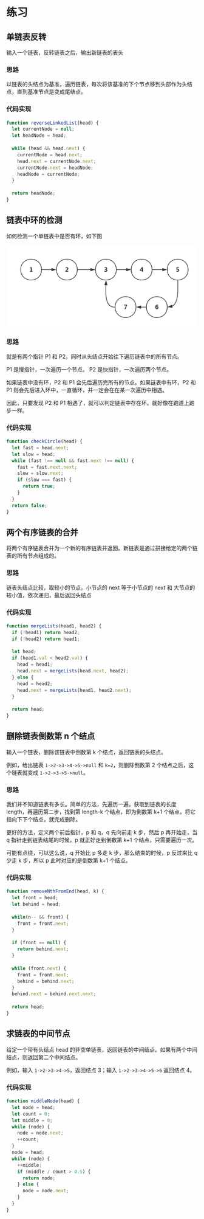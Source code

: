 # 练习

## 单链表反转

输入一个链表，反转链表之后，输出新链表的表头

### 思路

以链表的头结点为基准，遍历链表，每次将该基准的下个节点移到头部作为头结点，直到基准节点是变成尾结点。

### 代码实现

```js
function reverseLinkedList(head) {
  let currentNode = null;
  let headNode = head;

  while (head && head.next) {
    currentNode = head.next;
    head.next = currentNode.next;
    currentNode.next = headNode;
    headNode = currentNode;
  }

  return headNode;
}
```

## 链表中环的检测

如何检测一个单链表中是否有环，如下图

![cycleDetection](../../.vuepress/public/images/dataStructure-linked-cycleDetection.png)

### 思路

就是有两个指针 P1 和 P2，同时从头结点开始往下遍历链表中的所有节点。

P1 是慢指针，一次遍历一个节点。
P2 是快指针，一次遍历两个节点。

如果链表中没有环，P2 和 P1 会先后遍历完所有的节点。如果链表中有环，P2 和 P1 则会先后进入环中，一直循环，并一定会在在某一次遍历中相遇。

因此，只要发现 P2 和 P1 相遇了，就可以判定链表中存在环。就好像在跑道上跑步一样。

### 代码实现

```js
function checkCircle(head) {
  let fast = head.next;
  let slow = head;
  while (fast !== null && fast.next !== null) {
    fast = fast.next.next;
    slow = slow.next;
    if (slow === fast) {
      return true;
    }
  }
  return false;
}
```

## 两个有序链表的合并

将两个有序链表合并为一个新的有序链表并返回。新链表是通过拼接给定的两个链表的所有节点组成的。

### 思路

链表头结点比较，取较小的节点。小节点的 next 等于小节点的 next 和 大节点的较小值，依次递归，最后返回头结点

### 代码实现

```js
function mergeLists(head1, head2) {
  if (!head1) return head2;
  if (!head2) return head1;

  let head;
  if (head1.val < head2.val) {
    head = head1;
    head.next = mergeLists(head.next, head2);
  } else {
    head = head2;
    head.next = mergeLists(head1, head2.next);
  }

  return head;
}
```

## 删除链表倒数第 n 个结点

输入一个链表，删除该链表中倒数第 k 个结点，返回链表的头结点。

例如，给出链表 `1->2->3->4->5->null` 和 `k=2`，则删除倒数第 2 个结点之后，这个链表就变成 `1->2->3->5->null`。

### 思路

我们并不知道链表有多长。简单的方法，先遍历一遍，获取到链表的长度 length，再遍历第二步，找到第 length-k 个结点，即为倒数第 k+1 个结点，将它指向下下个结点，就完成删除。

更好的方法，定义两个前后指针，p 和 q，q 先向前走 k 步，然后 p 再开始走，当 q 指针走到链表结尾的时候，p 就正好走到倒数第 k+1 个结点，只需要遍历一次。

可能有点绕，可以这么说，q 开始比 p 多走 k 步，那么结束的时候，p 反过来比 q 少走 k 步，所以 p 此时对应的是倒数第 k+1 个结点。

### 代码实现

```js
function removeNthFromEnd(head, k) {
  let front = head;
  let behind = head;

  while(n-- && front) {
    front = front.next;
  }

  if (front == null) {
    return behind.next;
  }

  while (front.next) {
    front = front.next;
    behind = behind.next;
  }
  behind.next = behind.next.next;

  return head;
}
```

## 求链表的中间节点

给定一个带有头结点 head 的非空单链表，返回链表的中间结点。如果有两个中间结点，则返回第二个中间结点。

例如，输入 `1->2->3->4->5`，返回结点 3；输入 `1->2->3->4->5->6` 返回结点 4。

### 代码实现

```js
function middleNode(head) {
  let node = head;
  let count = 0;
  let middle = 0;
  while (node) {
    node = node.next;
    ++count;
  }
  node = head;
  while (node) {
    ++middle;
    if (middle / count > 0.5) {
      return node;
    } else {
      node = node.next;
    }
  }
}
```

